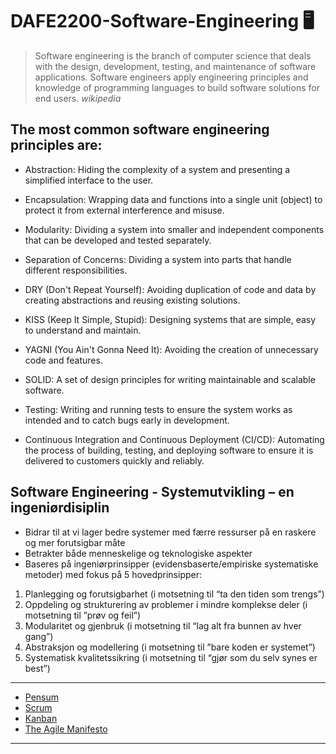 # DAFE2200-Software-Engineering 🖥️

> Software engineering is the branch of computer science that deals with the design, development, testing, and maintenance of software applications. Software engineers apply engineering principles and knowledge of programming languages to build software solutions for end users. 
_wikipedia_

## The most common software engineering principles are:

* Abstraction: Hiding the complexity of a system and presenting a simplified interface to the user.

* Encapsulation: Wrapping data and functions into a single unit (object) to protect it from external interference and misuse.

* Modularity: Dividing a system into smaller and independent components that can be developed and tested separately.

* Separation of Concerns: Dividing a system into parts that handle different responsibilities.

* DRY (Don't Repeat Yourself): Avoiding duplication of code and data by creating abstractions and reusing existing solutions.

* KISS (Keep It Simple, Stupid): Designing systems that are simple, easy to understand and maintain.

* YAGNI (You Ain't Gonna Need It): Avoiding the creation of unnecessary code and features.

* SOLID: A set of design principles for writing maintainable and scalable software.

* Testing: Writing and running tests to ensure the system works as intended and to catch bugs early in development.

* Continuous Integration and Continuous Deployment (CI/CD): Automating the process of building, testing, and deploying software to ensure it is delivered to customers quickly and reliably.

## Software Engineering - Systemutvikling – en ingeniørdisiplin
* Bidrar til at vi lager bedre systemer med færre ressurser
på en raskere og mer forutsigbar måte
* Betrakter både menneskelige og teknologiske aspekter
* Baseres på ingeniørprinsipper (evidensbaserte/empiriske
systematiske metoder) med fokus på 5 hovedprinsipper: 
1. Planlegging og forutsigbarhet (i motsetning til “ta den tiden
som trengs”)
2. Oppdeling og strukturering av problemer i mindre
komplekse deler (i motsetning til ”prøv og feil”)
3. Modularitet og gjenbruk (i motsetning til “lag alt fra bunnen
av hver gang”)
4. Abstraksjon og modellering (i motsetning til ”bare koden er
systemet”)
5. Systematisk kvalitetssikring (i motsetning til “gjør som du
selv synes er best”)
***

* [Pensum](https://www.akademika.no/teknologi/data-og-informasjonsteknologi/software-engineering-global-edition/9781292096131)
* [Scrum](https://www.scrum.org/)
* [Kanban](https://www.lean.org/lexicon-terms/kanban/)
* [The Agile Manifesto](https://www.agilealliance.org/agile101/the-agile-manifesto/)

---
